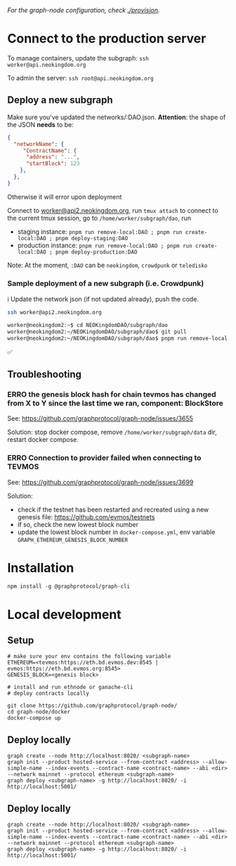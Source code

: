 *For the graph-node configuration, check [./provision](./provision.md).*

# Connect to the production server

To manage containers, update the subgraph: `ssh worker@api.neokingdom.org`

To admin the server: `ssh root@api.neokingdom.org`

## Deploy a new subgraph

Make sure you've updated the networks/:DAO.json. **Attention**: the shape of the JSON **needs** to be:

```JSON
{
  "networkName": {
     "ContractName": {
      "address": "...",
      "startBlock": 123
    },
  },
}
```

Otherwise it will error upon deployment

Connect to worker@api2.neokingdom.org, run `tmux attach` to connect to the current tmux session, go to `/home/worker/subgraph/dao`, run 

- staging instance: `pnpm run remove-local:DAO ; pnpm run create-local:DAO ; pnpm deploy-staging:DAO`
- production instance: `pnpm run remove-local:DAO ; pnpm run create-local:DAO ; pnpm deploy-production:DAO`

Note: At the moment, `:DAO` can be `neokingdom`, `crowdpunk` or `teledisko`

### Sample deployment of a new subgraph (i.e. Crowdpunk)

ℹ️ Update the network json (if not updated already), push the code.

```bash
ssh worker@api2.neokingdom.org

worker@neokingdom2:~$ cd NEOKingdomDAO/subgraph/dao
worker@neokingdom2:~/NEOKingdomDAO/subgraph/dao$ git pull
worker@neokingdom2:~/NEOKingdomDAO/subgraph/dao$ pnpm run remove-local:crowdpunk; pnpm create-local:crowdpunk; pnpm deploy-production:crowdpunk
```

✅

## Troubleshooting

### ERRO the genesis block hash for chain tevmos has changed from X to Y since the last time we ran, component: BlockStore

See: https://github.com/graphprotocol/graph-node/issues/3655

Solution: stop docker compose, remove `/home/worker/subgraph/data` dir, restart docker compose.

### ERRO Connection to provider failed when connecting to TEVMOS

See: https://github.com/graphprotocol/graph-node/issues/3699

Solution:
- check if the testnet has been restarted and recreated using a new genesis file: https://github.com/evmos/testnets
- if so, check the new lowest block number
- update the lowest block number in `docker-compose.yml`, env variable `GRAPH_ETHEREUM_GENESIS_BLOCK_NUMBER`


# Installation
```
npm install -g @graphprotocol/graph-cli
```

# Local development

## Setup
```
# make sure your env contains the following variable
ETHEREUM=<tevmos:https://eth.bd.evmos.dev:8545 | evmos:https://eth.bd.evmos.org:8545>
GENESIS_BLOCK=<genesis block>

# install and run ethnode or ganache-cli
# deploy contracts locally

git clone https://github.com/graphprotocol/graph-node/
cd graph-node/docker
docker-compose up
```

## Deploy locally
```
graph create --node http://localhost:8020/ <subgraph-name>
graph init --product hosted-service --from-contract <address> --allow-simple-name --index-events --contract-name <contract-name> --abi <dir> --network mainnet --protocol ethereum <subgraph-name>
graph deploy <subgraph-name> -g http://localhost:8020/ -i http://localhost:5001/
```

## Deploy locally
```
graph create --node http://localhost:8020/ <subgraph-name>
graph init --product hosted-service --from-contract <address> --allow-simple-name --index-events --contract-name <contract-name> --abi <dir> --network mainnet --protocol ethereum <subgraph-name>
graph deploy <subgraph-name> -g http://localhost:8020/ -i http://localhost:5001/
```